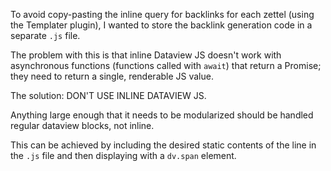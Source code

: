 To avoid copy-pasting the inline query for backlinks for each zettel (using the Templater plugin), I wanted to store the backlink generation code in a separate `.js` file.

The problem with this is that inline Dataview JS doesn't work with asynchronous functions (functions called with `await`) that return a Promise; they need to return a single, renderable JS value.

The solution: DON'T USE INLINE DATAVIEW JS.

Anything large enough that it needs to be modularized should be handled regular dataview blocks, not inline.

This can be achieved by including the desired static contents of the line in the `.js` file and then displaying with a `dv.span` element.
